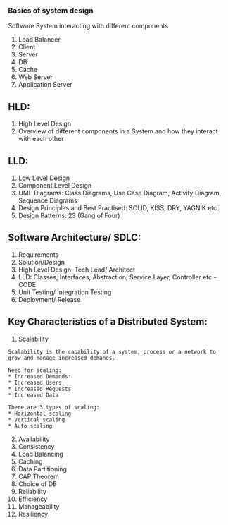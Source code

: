 ### Basics of system design

Software System interacting with different components

1. Load Balancer
2. Client
3. Server
4. DB
5. Cache
6. Web Server
7. Application Server

## HLD:
1. High Level Design
2. Overview of different components in a System and how they interact with each other


## LLD:
1. Low Level Design
2. Component Level Design
3. UML Diagrams: Class Diagrams, Use Case Diagram, Activity Diagram, Sequence Diagrams
4. Design Principles and Best Practised: SOLID, KISS, DRY, YAGNIK etc
5. Design Patterns: 23 (Gang of Four)

## Software Architecture/ SDLC:

1. Requirements
2. Solution/Design
3. High Level Design: Tech Lead/ Architect
4. LLD: Classes, Interfaces, Abstraction, Service Layer, Controller etc - CODE
5. Unit Testing/ Integration Testing
6. Deployment/ Release

## Key Characteristics of a Distributed System:

1.  Scalability
```
Scalability is the capability of a system, process or a network to grow and manage increased demands.

Need for scaling:
* Increased Demands:
* Increased Users
* Increased Requests
* Increased Data

There are 3 types of scaling:
* Horizontal scaling
* Vertical scaling
* Auto scaling

```
2.  Availability
3.  Consistency
4.  Load Balancing
5.  Caching
6.  Data Partitioning
7.  CAP Theorem
8.  Choice of DB
9.  Reliability
10. Efficiency
11. Manageability
12. Resiliency







